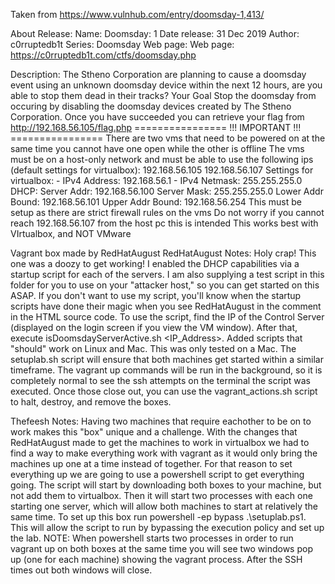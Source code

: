Taken from https://www.vulnhub.com/entry/doomsday-1,413/ 

About Release:
    Name: Doomsday: 1
    Date release: 31 Dec 2019
    Author: c0rruptedb1t
    Series: Doomsday
    Web page: Web page: https://c0rruptedb1t.com/ctfs/doomsday.php

Description:
    The Stheno Corporation are planning to cause a doomsday event using an unknown doomsday device within the next 12 hours, are you able to stop them dead in their tracks?
    Your Goal
    Stop the doomsday from occuring by disabling the doomsday devices created by The Stheno Corporation. Once you have succeeded you can retrieve your flag from http://192.168.56.105/flag.php
    ================ !!! IMPORTANT !!! ================
    There are two vms that need to be powered on at the same time you cannot have one open while the other is offline
    The vms must be on a host-only network and must be able to use the following ips (default settings for virtualbox):
    192.168.56.105
    192.168.56.107
    Settings for virtualbox: - IPv4 Address: 192.168.56.1 - IPv4 Netmask: 255.255.255.0
    DHCP:
    Server Addr: 192.168.56.100
    Server Mask: 255.255.255.0
    Lower Addr Bound: 192.168.56.101
    Upper Addr Bound: 192.168.56.254
    This must be setup as there are strict firewall rules on the vms
    Do not worry if you cannot reach 192.168.56.107 from the host pc this is intended
    This works best with VIrtualbox, and NOT VMware 

Vagrant box made by RedHatAugust
RedHatAugust Notes:
    Holy crap! This one was a doozy to get working! I enabled the DHCP capabilities via a startup script for each of the servers. I am also supplying a test script in this folder for you to use on your "attacker host," so you can get started on this ASAP. If you don't want to use my script, you'll know when the startup scripts have done their magic when you see RedHatAugust in the comment in the HTML source code. To use the script, find the IP of the Control Server (displayed on the login screen if you view the VM window). After that, execute isDoomsdayServerActive.sh <IP_Address>. 
    Added scripts that "should" work on Linux and Mac. This was only tested on a Mac. The setuplab.sh script will ensure that both machines get started within a similar timeframe. The vagrant up commands will be run in the background, so it is completely normal to see the ssh attempts on the terminal the script was executed. Once those close out, you can use the vagrant_actions.sh script to halt, destroy, and remove the boxes.

Thefeesh Notes:
    Having two machines that require eachother to be on to work makes this "box" unique and a challenge. With the changes that RedHatAugust made to get the machines to work in virtualbox we had to find a way to make everything work with vagrant as it would only bring the machines up one at a time instead of together. For that reason to set everything up we are going to use a powershell script to get everything going. The script will start by downloading both boxes to your machine, but not add them to virtualbox. Then it will start two processes with each one starting one server, which will allow both machines to start at relatively the same time.
    To set up this box run powershell -ep bypass .\setuplab.ps1. This will allow the script to run by bypassing the execution policy and set up the lab.
    NOTE: When powershell starts two processes in order to run vagrant up on both boxes at the same time you will see two windows pop up (one for each machine) showing the vagrant process. After the SSH times out both windows will close.
